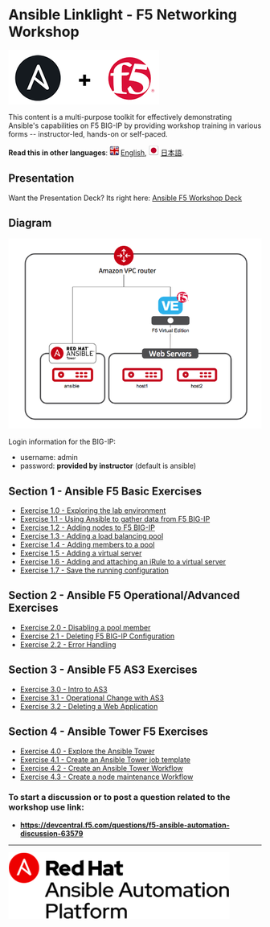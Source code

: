 # Ansible Linklight - F5 Networking Workshop

![f5workshop](images/ansiblef5-transparent.png)

This content is a multi-purpose toolkit for effectively demonstrating Ansible's capabilities on F5 BIG-IP by providing  workshop training in various forms -- instructor-led, hands-on or self-paced.

**Read this in other languages**: ![uk](images/uk.png) [English](README.md),  ![japan](images/japan.png) [日本語](README.ja.md).

## Presentation
Want the Presentation Deck?  Its right here:
[Ansible F5 Workshop Deck](decks/ansible_f5.pdf)

## Diagram
![f5 diagram](images/f5topology.png)

Login information for the BIG-IP:
- username: admin
- password: **provided by instructor** (default is ansible)

## Section 1 - Ansible F5 Basic Exercises

 - [Exercise 1.0 - Exploring the lab environment](1.0-explore/README.md)  
 - [Exercise 1.1 - Using Ansible to gather data from F5 BIG-IP](1.1-get-facts/README.md)  
 - [Exercise 1.2 - Adding nodes to F5 BIG-IP](1.2-add-node/README.md)  
 - [Exercise 1.3 - Adding a load balancing pool](1.3-add-pool/README.md)  
 - [Exercise 1.4 - Adding members to a pool](1.4-add-pool-members/README.md)  
 - [Exercise 1.5 - Adding a virtual server](1.5-add-virtual-server/README.md)  
 - [Exercise 1.6 - Adding and attaching an iRule to a virtual server](1.6-add-irules/README.md)
 - [Exercise 1.7 - Save the running configuration](1.7-save-running-config/README.md)

## Section 2 - Ansible F5 Operational/Advanced Exercises

 - [Exercise 2.0 - Disabling a pool member](2.0-disable-pool-member/README.md)
 - [Exercise 2.1 - Deleting F5 BIG-IP Configuration](2.1-delete-configuration/README.md)  
 - [Exercise 2.2 - Error Handling](2.2-error-handling/README.md)  

## Section 3 - Ansible F5 AS3 Exercises

 - [Exercise 3.0 - Intro to AS3](3.0-as3-intro/README.md)  
 - [Exercise 3.1 - Operational Change with AS3](3.1-as3-change/README.md)
 - [Exercise 3.2 - Deleting a Web Application](3.2-as3-delete/README.md)

## Section 4 - Ansible Tower F5  Exercises

 - [Exercise 4.0 - Explore the Ansible Tower](4.0-explore-tower/README.md)  
 - [Exercise 4.1 - Create an Ansible Tower job template](4.1-tower-job-template/README.md)
 - [Exercise 4.2 - Create an Ansible Tower Workflow](4.2-tower-workflow/README.md)
 - [Exercise 4.3 - Create a node maintenance Workflow](4.3-tower-workflow2/README.md)


### To start a discussion or to post a question related to the workshop use link:
  - **https://devcentral.f5.com/questions/f5-ansible-automation-discussion-63579**

---
![Red Hat Ansible Automation](images/rh-ansible-automation-platform.png)
